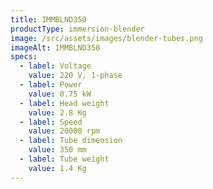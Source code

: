 ```yaml
---
title: IMMBLND350
productType: immersion-blender
image: /src/assets/images/blender-tubes.png
imageAlt: IMMBLND350
specs:
  - label: Voltage
    value: 220 V, 1-phase
  - label: Power
    value: 0.75 kW
  - label: Head weight
    value: 2.8 Kg
  - label: Speed
    value: 20000 rpm
  - label: Tube dimension
    value: 350 mm
  - label: Tube weight
    value: 1.4 Kg
---
```

